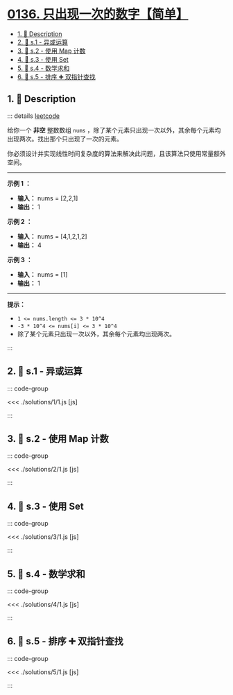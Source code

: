 # [0136. 只出现一次的数字【简单】](https://github.com/tnotesjs/TNotes.leetcode/tree/main/notes/0136.%20%E5%8F%AA%E5%87%BA%E7%8E%B0%E4%B8%80%E6%AC%A1%E7%9A%84%E6%95%B0%E5%AD%97%E3%80%90%E7%AE%80%E5%8D%95%E3%80%91)

<!-- region:toc -->

- [1. 📝 Description](#1--description)
- [2. 🎯 s.1 - 异或运算](#2--s1---异或运算)
- [3. 🎯 s.2 - 使用 Map 计数](#3--s2---使用-map-计数)
- [4. 🎯 s.3 - 使用 Set](#4--s3---使用-set)
- [5. 🎯 s.4 - 数学求和](#5--s4---数学求和)
- [6. 🎯 s.5 - 排序 ➕ 双指针查找](#6--s5---排序--双指针查找)

<!-- endregion:toc -->

## 1. 📝 Description

::: details [leetcode](https://leetcode.cn/problems/single-number/)

给你一个 **非空** 整数数组 `nums` ，除了某个元素只出现一次以外，其余每个元素均出现两次。找出那个只出现了一次的元素。

你必须设计并实现线性时间复杂度的算法来解决此问题，且该算法只使用常量额外空间。

---

**示例 1 ：**

- **输入：** nums = \[2,2,1\]
- **输出：** 1

**示例 2 ：**

- **输入：** nums = \[4,1,2,1,2\]
- **输出：** 4

**示例 3 ：**

- **输入：** nums = \[1\]
- **输出：** 1

---

**提示：**

- `1 <= nums.length <= 3 * 10^4`
- `-3 * 10^4 <= nums[i] <= 3 * 10^4`
- 除了某个元素只出现一次以外，其余每个元素均出现两次。

:::

## 2. 🎯 s.1 - 异或运算

::: code-group

<<< ./solutions/1/1.js [js]

:::

## 3. 🎯 s.2 - 使用 Map 计数

::: code-group

<<< ./solutions/2/1.js [js]

:::

## 4. 🎯 s.3 - 使用 Set

::: code-group

<<< ./solutions/3/1.js [js]

:::

## 5. 🎯 s.4 - 数学求和

::: code-group

<<< ./solutions/4/1.js [js]

:::

## 6. 🎯 s.5 - 排序 ➕ 双指针查找

::: code-group

<<< ./solutions/5/1.js [js]

:::
